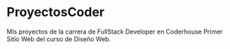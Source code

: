 # ProyectosCoder
Mis proyectos de la carrera de FullStack Developer en Coderhouse
Primer Sitio Web del curso de Diseño Web. 
